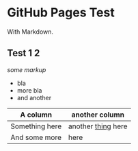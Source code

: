 # GitHub Pages Test

With Markdown.


## Test 1 2

*some markup*

 - bla
 - more bla
 - and another
 
A column | another column
---------|-----------------
Something here | another [thing][mylink] here
And some more | here

[mylink]: https://duckduckgo.com/


<script>
  var hello = function(){
    console.log("Hello world");
  }();
</script>
